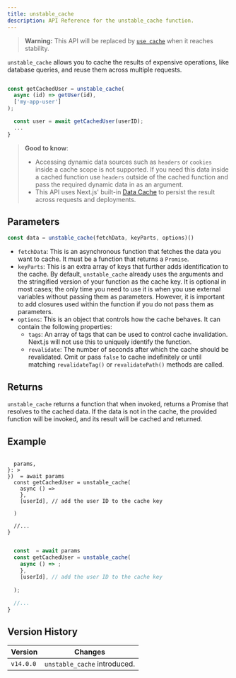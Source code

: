 ```yaml
---
title: unstable_cache
description: API Reference for the unstable_cache function.
---
```


> **Warning:** This API will be replaced by [`use cache`](/docs/app/api-reference/directives/use-cache) when it reaches stability.

`unstable_cache` allows you to cache the results of expensive operations, like database queries, and reuse them across multiple requests.

```jsx

const getCachedUser = unstable_cache(
  async (id) => getUser(id),
  ['my-app-user']
);

  const user = await getCachedUser(userID);
  ...
}
```

> **Good to know**:
>
> - Accessing dynamic data sources such as `headers` or `cookies` inside a cache scope is not supported. If you need this data inside a cached function use `headers` outside of the cached function and pass the required dynamic data in as an argument.
> - This API uses Next.js' built-in [Data Cache](/docs/app/guides/caching#data-cache) to persist the result across requests and deployments.

## Parameters

```jsx
const data = unstable_cache(fetchData, keyParts, options)()
```

- `fetchData`: This is an asynchronous function that fetches the data you want to cache. It must be a function that returns a `Promise`.
- `keyParts`: This is an extra array of keys that further adds identification to the cache. By default, `unstable_cache` already uses the arguments and the stringified version of your function as the cache key. It is optional in most cases; the only time you need to use it is when you use external variables without passing them as parameters. However, it is important to add closures used within the function if you do not pass them as parameters.
- `options`: This is an object that controls how the cache behaves. It can contain the following properties:
  - `tags`: An array of tags that can be used to control cache invalidation. Next.js will not use this to uniquely identify the function.
  - `revalidate`: The number of seconds after which the cache should be revalidated. Omit or pass `false` to cache indefinitely or until matching `revalidateTag()` or `revalidatePath()` methods are called.

## Returns

`unstable_cache` returns a function that when invoked, returns a Promise that resolves to the cached data. If the data is not in the cache, the provided function will be invoked, and its result will be cached and returned.

## Example

```tsx filename="app/page.tsx" switcher

  params,
}: >
})  = await params
  const getCachedUser = unstable_cache(
    async () => 
    },
    [userId], // add the user ID to the cache key
    
  )

  //...
}
```

```jsx filename="app/page.jsx" switcher

  const  = await params
  const getCachedUser = unstable_cache(
    async () => ;
    },
    [userId], // add the user ID to the cache key
    
  );

  //...
}
```

## Version History

| Version   | Changes                      |
| --------- | ---------------------------- |
| `v14.0.0` | `unstable_cache` introduced. |